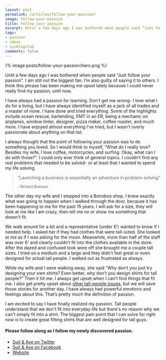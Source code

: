 ```yaml
---
layout: post
permalink: /articles/follow-your-passion/
image: follow-your-passion
title: Follow your passion
excerpt: Until a few days ago I was bothered when people said “Just follow your passion". I am still not the biggest fan. I’m also guilty of saying it to others. I could never really find my passion, until now.
tags:
- passion
- ideas
- nycblogclub
comments: false
---
```


<div class="hero">{% image posts/follow-your-passion/hero.png %}</div>

<p>Until a few days ago I was bothered when people said “Just follow your passion". I am still not the biggest fan. I’m also guilty of saying it to others. I think this phrase has been making me upset lately because I could never really find my passion, until now.</p>
<p>I have always had a passion for learning. Don't get me wrong- I love what I do for a living, but I have always identified myself as a jack of all trades and a master of none. I have done and tried everything. Some of the highlights include ocean rescue, bartending, EMT in an ER, being a mechanic on airplanes, window tinter, designer, pizza maker, coffee roaster, and much more. I have enjoyed almost everything I’ve tried, but I wasn't overly passionate about anything on that list.</p>
<p>I always thought that the point of following your passion was to do something you loved. So I would think to myself, “What do I really love? Besides my wife, I love coffee, motorcycles, and surfing. Okay, what can I do with those?”. I could only ever think of general topics. I couldn’t find any real problems that needed to be solved- or at least that I wanted to spend my life solving.</p>

<blockquote>
 <p>&ldquo;Launching a business is essentially an adventure in problem-solving&rdquo;</p>
 <small>- Richard Branson</small>
</blockquote>

<p>The other day my wife and I stopped into a Bonobos shop. I knew exactly what was going to happen when I walked through the door, because it has been happening to me for the past 15 years. I will ask for a size, they will look at me like I am crazy, then tell me no or show me something that doesn't fit.</p>
<p>We walk around for a bit and a representative (under 6’) wanted to know if I needed help. I asked her if they had clothes that were tall-sized. She looked at me as if I was asking for the moon. Meanwhile, more than half of the staff was over 6' and clearly couldn’t fit into the clothes available in the store. After the dazed and confused look wore off she brought me a couple tall sizes. I tried on a medium and a large and they didn't feel great or even designed for actual tall people. I walked out as frustrated as always.</p>
<p>While my wife and I were walking away, she said “Why don’t you just try designing your own shirts? Even better, why don’t you design shirts for tall people?” Then it hit me. I always get upset when I can’t find things that fit me. I also get pretty upset about <a href="/articles/global-entry-photo/">other tall-people issues</a>, but we will save those stories for another day. I have always had powerful emotions and feelings about this. That’s pretty much the definition of passion.</p>
<p>I am excited to say I have finally realized my passion. Tall people understand that we don't fit into everyday life but there's no reason why we can't simply fit into a shirt. The biggest pain point that I can solve for right now is to create great fitting shirts that are well designed for tall guys.</p>

<h4>Please follow along as I follow my newly discovered passion.</h4>

<ul>
<li><a href="https://twitter.com/suitandaxe">Suit &amp; Axe on Twitter</a></li>
<li><a href="https://www.facebook.com/suitandaxe">Suit &amp; Axe on Facebook</a></li>
<li><a href="http://suitandaxe.com">Website</a></li>
</ul>
